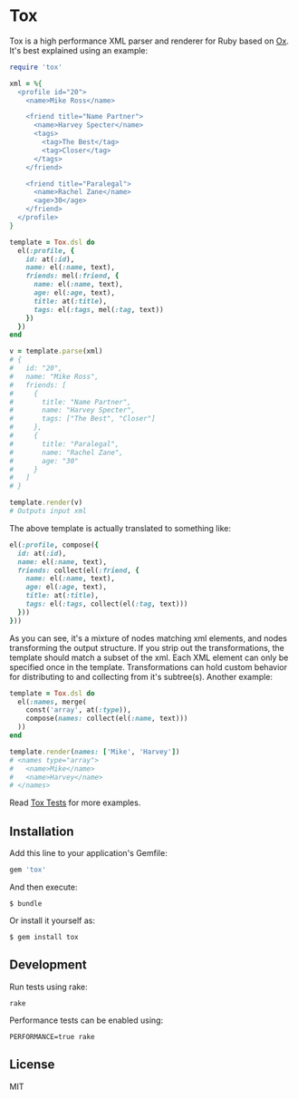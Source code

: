 # Tox

Tox is a high performance XML parser and renderer for Ruby based on [Ox](https://github.com/ohler55/ox). It's best explained using an example:

```ruby
require 'tox'

xml = %{
  <profile id="20">
    <name>Mike Ross</name>

    <friend title="Name Partner">
      <name>Harvey Specter</name>
      <tags>
        <tag>The Best</tag>
        <tag>Closer</tag>
      </tags>
    </friend>

    <friend title="Paralegal">
      <name>Rachel Zane</name>
      <age>30</age>
    </friend>
  </profile>
}

template = Tox.dsl do
  el(:profile, {
    id: at(:id),
    name: el(:name, text),
    friends: mel(:friend, {
      name: el(:name, text),
      age: el(:age, text),
      title: at(:title),
      tags: el(:tags, mel(:tag, text))
    })
  })
end

v = template.parse(xml)
# {
#   id: "20",
#   name: "Mike Ross",
#   friends: [
#     {
#       title: "Name Partner",
#       name: "Harvey Specter",
#       tags: ["The Best", "Closer"]
#     },
#     {
#       title: "Paralegal",
#       name: "Rachel Zane",
#       age: "30"
#     }
#   ]
# }

template.render(v)
# Outputs input xml
```

The above template is actually translated to something like:

```ruby
el(:profile, compose({
  id: at(:id),
  name: el(:name, text),
  friends: collect(el(:friend, {
    name: el(:name, text),
    age: el(:age, text),
    title: at(:title),
    tags: el(:tags, collect(el(:tag, text)))
  }))
}))
```

As you can see, it's a mixture of nodes matching xml elements, and nodes transforming the output structure. If you strip out the transformations, the template should match a subset of the xml. Each XML element can only be specified once in the template. Transformations can hold custom behavior for distributing to and collecting from it's subtree(s). Another example:

```ruby
template = Tox.dsl do
  el(:names, merge(
    const('array', at(:type)),
    compose(names: collect(el(:name, text)))
  ))
end

template.render(names: ['Mike', 'Harvey'])
# <names type="array">
#   <name>Mike</name>
#   <name>Harvey</name>
# </names>
```

Read [Tox Tests](https://github.com/piesync/tox/tree/master/test/tox_test.rb) for more examples.

## Installation

Add this line to your application's Gemfile:

```ruby
gem 'tox'
```

And then execute:

    $ bundle

Or install it yourself as:

    $ gem install tox

## Development

Run tests using rake:

```
rake
```

Performance tests can be enabled using:

```
PERFORMANCE=true rake
```

## License

MIT
